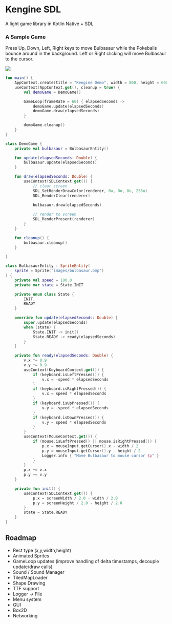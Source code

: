 # Kengine SDL

A light game library in Kotlin Native + SDL

### A Sample Game

Press Up, Down, Left, Right keys to move Bulbasaur while the Pokeballs bounce around in the background.
Left or Right clicking will move Bulbasaur to the cursor.

<img src="https://raw.githubusercontent.com/kennycason/kengine-sdl/refs/heads/main/images/kengine_demo.png" />

```kotlin
fun main() {
    AppContext.create(title = "Kengine Demo", width = 800, height = 600)
    useContext(AppContext.get(), cleanup = true) {
        val demoGame = DemoGame()

        GameLoop(frameRate = 60) { elapsedSeconds ->
            demoGame.update(elapsedSeconds)
            demoGame.draw(elapsedSeconds)
        }

        demoGame.cleanup()
    }
}
```

```kotlin
class DemoGame {
    private val bulbasaur = BulbasaurEntity()

    fun update(elapsedSeconds: Double) {
        bulbasaur.update(elapsedSeconds)
    }

    fun draw(elapsedSeconds: Double) {
        useContext(SDLContext.get()) {
            // clear screen
            SDL_SetRenderDrawColor(renderer, 0u, 0u, 0u, 255u)
            SDL_RenderClear(renderer)
            
            bulbasaur.draw(elapsedSeconds)

            // render to screen
            SDL_RenderPresent(renderer)
        }
    }

    fun cleanup() {
        bulbasaur.cleanup()
    }

}
```

```kotlin
class BulbasaurEntity : SpriteEntity(
    sprite = Sprite("images/bulbasaur.bmp")
) {
    private val speed = 100.0
    private var state = State.INIT

    private enum class State {
        INIT,
        READY
    }

    override fun update(elapsedSeconds: Double) {
        super.update(elapsedSeconds)
        when (state) {
            State.INIT -> init()
            State.READY -> ready(elapsedSeconds)
        }
    }

    private fun ready(elapsedSeconds: Double) {
        v.x *= 0.9
        v.y *= 0.9
        useContext(KeyboardContext.get()) {
            if (keyboard.isLeftPressed()) {
                v.x = -speed * elapsedSeconds
            }
            if (keyboard.isRightPressed()) {
                v.x = speed * elapsedSeconds
            }
            if (keyboard.isUpPressed()) {
                v.y = -speed * elapsedSeconds
            }
            if (keyboard.isDownPressed()) {
                v.y = speed * elapsedSeconds
            }
        }
        useContext(MouseContext.get()) {
            if (mouse.isLeftPressed() || mouse.isRightPressed()) {
                p.x = mouseInput.getCursor().x - width / 2
                p.y = mouseInput.getCursor().y - height / 2
                Logger.info { "Move Bulbasaur to mouse cursor $p" }
            }
        }
        p.x += v.x
        p.y += v.y
    }

    private fun init() {
        useContext(SDLContext.get()) {
            p.x = screenWidth / 2.0 - width / 2.0
            p.y = screenHeight / 2.0 - height / 2.0
        }
        state = State.READY
    }
}
```

## Roadmap

- Rect type (x,y,width,height)
- Animated Sprites
- GameLoop updates (improve handling of delta timestamps, decouple update/draw calls)
- Sound / Sound Manager
- TiledMapLoader
- Shape Drawing
- TTF support
- Logger -> File
- Menu system
- GUI
- Box2D
- Networking



